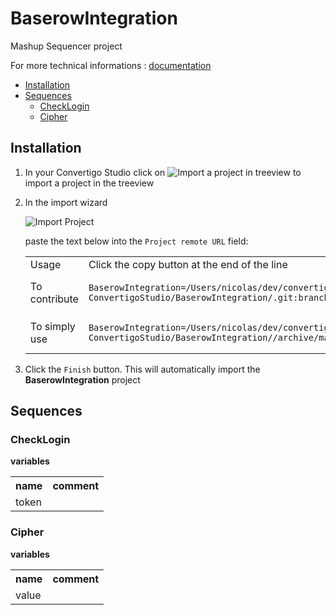 


# BaserowIntegration

Mashup Sequencer project


For more technical informations : [documentation](./project.md)

- [Installation](#installation)
- [Sequences](#sequences)
    - [CheckLogin](#checklogin)
    - [Cipher](#cipher)


## Installation

1. In your Convertigo Studio click on ![](https://github.com/convertigo/convertigo/blob/develop/eclipse-plugin-studio/icons/studio/project_import.gif?raw=true "Import a project in treeview") to import a project in the treeview
2. In the import wizard

   ![](https://github.com/convertigo/convertigo/blob/develop/eclipse-plugin-studio/tomcat/webapps/convertigo/templates/ftl/project_import_wzd.png?raw=true "Import Project")
   
   paste the text below into the `Project remote URL` field:
   <table>
     <tr><td>Usage</td><td>Click the copy button at the end of the line</td></tr>
     <tr><td>To contribute</td><td>

     ```
     BaserowIntegration=/Users/nicolas/dev/convertigo/runtime-ConvertigoStudio/BaserowIntegration/.git:branch=master
     ```
     </td></tr>
     <tr><td>To simply use</td><td>

     ```
     BaserowIntegration=/Users/nicolas/dev/convertigo/runtime-ConvertigoStudio/BaserowIntegration//archive/master.zip
     ```
     </td></tr>
    </table>
3. Click the `Finish` button. This will automatically import the __BaserowIntegration__ project


## Sequences

### CheckLogin

**variables**

<table>
<tr>
<th>name</th><th>comment</th>
</tr>
<tr>
<td>token</td><td></td>
</tr>
</table>

### Cipher

**variables**

<table>
<tr>
<th>name</th><th>comment</th>
</tr>
<tr>
<td>value</td><td></td>
</tr>
</table>



